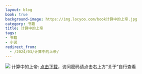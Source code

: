 ```yaml
---
layout: blog
book: true
background-image: https://img.locyoo.com/book计算中的上帝.jpg
category: 书籍
title: 计算中的上帝
tags:
- 书籍
- 小说
redirect_from:
  - /2024/03/计算中的上帝/
---
```

![](https://img.locyoo.com/book计算中的上帝.jpg)
计算中的上帝: <a name = "ref1" href="https://url18.ctfile.com/f/50983618-1350064943-0473d0?p=3619">点击下载</a>，访问密码请点击右上方“关于”自行查看